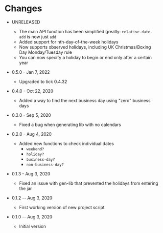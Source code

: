 # Changes

* UNRELEASED
  * The main API function has been simplified greatly: `relative-date-add` is now just `add`
  * Added support for nth-day-of-the-week holidays
  * Now supports observed holidays, including UK Christmas/Boxing Day Monday/Tuesday rule
  * You can now specify a holiday to begin or end only after a certain year

* 0.5.0 - Jan 7, 2022
  * Upgraded to tick 0.4.32

* 0.4.0 - Oct 22, 2020
  * Added a way to find the next business day using "zero" business days

* 0.3.0 - Sep 5, 2020
  * Fixed a bug when generating lib with no calendars

* 0.2.0 - Aug 4, 2020
  * Added new functions to check individual dates
    * `weekend?`
    * `holiday?`
    * `business-day?`
    * `non-business-day?`

* 0.1.3 - Aug 3, 2020
  * Fixed an issue with gen-lib that prevented the holidays from entering the jar

* 0.1.2 -- Aug 3, 2020
  * First working version of new project script

* 0.1.0 -- Aug 3, 2020 
  * Initial version
